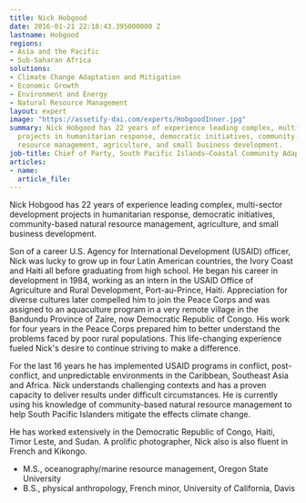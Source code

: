 ```yaml
---
title: Nick Hobgood
date: 2016-01-21 22:18:43.395000000 Z
lastname: Hobgood
regions:
- Asia and the Pacific
- Sub-Saharan Africa
solutions:
- Climate Change Adaptation and Mitigation
- Economic Growth
- Environment and Energy
- Natural Resource Management
layout: expert
image: "https://assetify-dai.com/experts/HobgoodInner.jpg"
summary: Nick Hobgood has 22 years of experience leading complex, multi-sector development
  projects in humanitarian response, democratic initiatives, community-based natural
  resource management, agriculture, and small business development.
job-title: Chief of Party, South Pacific Islands—Coastal Community Adaptation Project
articles:
- name: 
  article_file: 
---
```


Nick Hobgood has 22 years of experience leading complex, multi-sector development projects in humanitarian response, democratic initiatives, community-based natural resource management, agriculture, and small business development.

Son of a career U.S. Agency for International Development (USAID) officer, Nick was lucky to grow up in four Latin American countries, the Ivory Coast and Haiti all before graduating from high school. He began his career in development in 1984, working as an intern in the USAID Office of Agriculture and Rural Development, Port-au-Prince, Haiti. Appreciation for diverse cultures later compelled him to join the Peace Corps and was assigned to an aquaculture program in a very remote village in the Bandundu Province of Zaire, now Democratic Republic of Congo. His work for four years in the Peace Corps prepared him to better understand the problems faced by poor rural populations. This life-changing experience fueled Nick's desire to continue striving to make a difference.  

For the last 16 years he has implemented USAID programs in conflict, post-conflict, and unpredictable environments in the Caribbean, Southeast Asia and Africa. Nick understands challenging contexts and has a proven capacity to deliver results under difficult circumstances. He is currently using his knowledge of community-based natural resource management to help South Pacific Islanders mitigate the effects climate change.

He has worked extensively in the Democratic Republic of Congo, Haiti, Timor Leste, and Sudan. A prolific photographer, Nick also is also fluent in French and Kikongo.

* M.S., oceanography/marine resource management, Oregon State University
* B.S., physical anthropology, French minor, University of California, Davis
